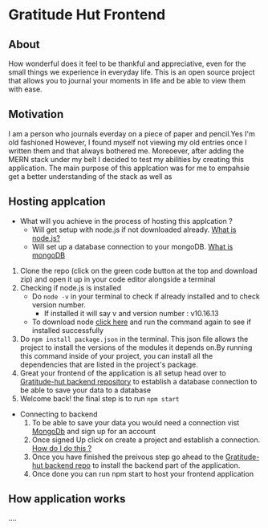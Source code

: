 
# Gratitude Hut Frontend

## About 
How wonderful does it feel to be thankful and appreciative, even for the small things we experience in everyday life.
This is an open source project that allows you to journal your moments in life and be able to view them with ease.

## Motivation 
I am a person who journals everday on a piece of paper and pencil.Yes I'm old fashioned However, I found myself not viewing my old entries once I written them and that always bothered me. Moreoever, after adding the MERN stack under my belt I decided to test my abilities by creating this application. The main purpose of this applcation was for me to empahsie  get a better understanding of the stack as well as



## Hosting applcation 

* What will you achieve in the process of hosting this applcation ? 
   - Will get setup with node.js if not downloaded already. [What is node.js?](https://www.w3schools.com/nodejs/nodejs_intro.asp)
   -  Will set up a database connection to your mongoDB. [What is mongoDB](https://www.mongodb.com/what-is-mongodb)


1.  Clone the repo (click on the green code button at the top and download zip) and open it up in your code editor alongside a terminal  
2. Checking if node.js is installed 
    - Do `node -v` in your terminal to check if already installed and to check version number.
         -  If installed it will say v and version number : v10.16.13
     -  To download node [click here](https://nodejs.org/en/download/) and run the command again to see if installed successfully 
3. Do `npm install package.json` in the terminal. This json file allows the project to install the versions of the modules it depends on.By running this command inside of your project, you can install all the dependencies that are listed in the project's package.
4. Great your frontend of the application is all setup head over to [Gratitude-hut backend repository](https://github.com/stammareddi/gratitude-hut-backend) to establish a database connection to be able to save your data to a database
5. Welcome back! the final step is to run `npm start`



* Connecting to backend
  1. To be able to save your data you would need a connection vist [MongoDb](https://account.mongodb.com/account/login) and sign up for an account 
  2. Once signed Up click on create a project and establish a connection. [How do I do this ?](https://docs.google.com/document/d/1Z9CbmnJI7R-O6_GgIDGlIDsYpQLsg0j7tBXuxvvvf6g/edit?usp=sharing)
  3.  Once you have finished the preivous step go ahead to the [Gratitude-hut backend repo](https://github.com/stammareddi/gratitude-hut-backend) to install the backend part of the application.
  4. Once done you can run npm start to host your frontend application





## How application works 
....
